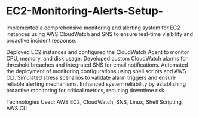 # EC2-Monitoring-Alerts-Setup-
Implemented a comprehensive monitoring and alerting system for EC2 instances using AWS CloudWatch and SNS to ensure real-time visibility and proactive incident response.

Deployed EC2 instances and configured the CloudWatch Agent to monitor CPU, memory, and disk usage.
Developed custom CloudWatch alarms for threshold breaches and integrated SNS for email notifications.
Automated the deployment of monitoring configurations using shell scripts and AWS CLI.
Simulated stress scenarios to validate alarm triggers and ensure reliable alerting mechanisms.
Enhanced system reliability by establishing proactive monitoring for critical metrics, reducing downtime risk.

Technologies Used: AWS EC2, CloudWatch, SNS, Linux, Shell Scripting, AWS CLI
